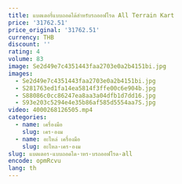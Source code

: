 ```yaml
---
title: แบตเตอรี่แบบถอดได้สําหรับรถออฟโรด All Terrain Kart
price: '31762.51'
price_original: '31762.51'
currency: THB
discount: ''
rating: 4
volume: 83
image: Se2d49e7c4351443faa2703e0a2b4151bi.jpg
images:
  - Se2d49e7c4351443faa2703e0a2b4151bi.jpg
  - S281763ed1fa14ea5814f3ffe00c6e904b.jpg
  - S88086c0cc86247ea8aa3a04dfb1d7dd16.jpg
  - S93e203c5294e4e35b86af585d5554aa7S.jpg
video: 4000268126505.mp4
categories:
  - name: เครื่องมือ
    slug: เคร-องม
  - name: อะไหล่ เครื่องมือ
    slug: อะไหล-เคร-องม
slug: แบตเตอร-แบบถอดได-าหร-บรถออฟโรด-all
encode: opmRcvu
lang: th
---
```

  